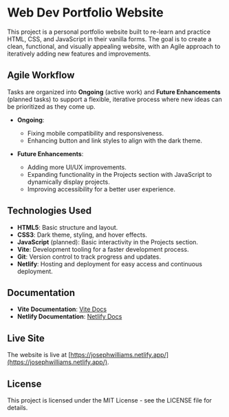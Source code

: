 # Web Dev Portfolio Website

This project is a personal portfolio website built to re-learn and practice HTML, CSS, and JavaScript in their vanilla forms. The goal is to create a clean, functional, and visually appealing website, with an Agile approach to iteratively adding new features and improvements.

## Agile Workflow

Tasks are organized into **Ongoing** (active work) and **Future Enhancements** (planned tasks) to support a flexible, iterative process where new ideas can be prioritized as they come up.

- **Ongoing**:
  - Fixing mobile compatibility and responsiveness.
  - Enhancing button and link styles to align with the dark theme.
  
- **Future Enhancements**:
  - Adding more UI/UX improvements.
  - Expanding functionality in the Projects section with JavaScript to dynamically display projects.
  - Improving accessibility for a better user experience.

## Technologies Used

- **HTML5**: Basic structure and layout.
- **CSS3**: Dark theme, styling, and hover effects.
- **JavaScript** (planned): Basic interactivity in the Projects section.
- **Vite**: Development tooling for a faster development process.
- **Git**: Version control to track progress and updates.
- **Netlify**: Hosting and deployment for easy access and continuous deployment.

## Documentation

- **Vite Documentation**: [Vite Docs](https://vitejs.dev/guide/)
- **Netlify Documentation**: [Netlify Docs](https://docs.netlify.com/)

## Live Site

The website is live at [https://josephwilliams.netlify.app/](https://josephwilliams.netlify.app/).

## License

This project is licensed under the MIT License - see the LICENSE file for details.
